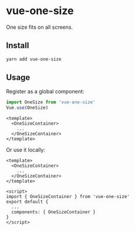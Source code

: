 # vue-one-size
One size fits on all screens.

## Install

```bash
yarn add vue-one-size
```

## Usage

Register as a global component:

```javascript
import OneSize from 'vue-one-size'
Vue.use(OneSize)
```

```vue
<template>
  <OneSizeContainer>
    ...
  </OneSizeContainer>
</template>
```

Or use it locally:

```vue
<template>
  <OneSizeContainer>
    ...
  </OneSizeContainer>
</template>

<script>
import { OneSizeContainer } from 'vue-one-size'
export default {
  ...
  components: { OneSizeContainer }
}
</script>
```

